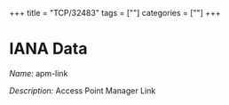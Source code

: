 +++
title = "TCP/32483"
tags = [""]
categories = [""]
+++

# IANA Data

_Name:_ apm-link

_Description:_ Access Point Manager Link


